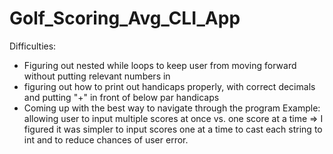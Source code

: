 # Golf_Scoring_Avg_CLI_App

Difficulties:
- Figuring out nested while loops to keep user from 
  moving forward without putting relevant numbers in
- figuring out how to print out handicaps properly, 
  with correct decimals and putting "+" in front of
  below par handicaps
- Coming up with the best way to navigate through the program 
  Example: allowing user to input multiple scores at once vs. one score at a time
=> I figured it was simpler to input scores one at a time to cast each string to int 
  and to reduce chances of user error.